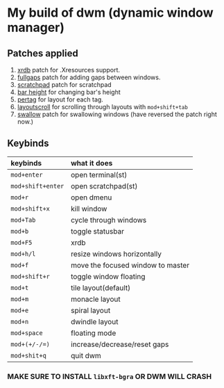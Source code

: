 # My build of dwm (dynamic window manager)

## Patches applied
1. [xrdb](https://dwm.suckless.org/patches/xrdb/) patch for .Xresources support.
2. [fullgaps](https://dwm.suckless.org/patches/fullgaps/) patch for adding gaps between windows.
3. [scratchpad](https://dwm.suckless.org/patches/scratchpad/) patch for scratchpad
4. [bar height](https://dwm.suckless.org/patches/bar_height/) for changing bar's height
5. [pertag](https://dwm.suckless.org/patches/pertag/) for layout for each tag.
6. [layoutscroll](https://dwm.suckless.org/patches/layoutscroll/) for scrolling through layouts with ``mod+shift+tab``
7. [swallow](https://dwm.suckless.org/patches/swallow/) patch for swallowing windows (have reversed the patch right now.)

## Keybinds
|keybinds|what it does|
|:-------|:-----------|
|``mod+enter``|open terminal(st)|
|``mod+shift+enter``|open scratchpad(st)|
|``mod+r``|open dmenu|
|``mod+shift+x``|kill window|
|``mod+Tab``|cycle through windows|
|``mod+b``|toggle statusbar|
|``mod+F5``|xrdb|
|``mod+h/l``|resize windows horizontally|
|``mod+f``|move the focused window to master|
|``mod+shift+r``|toggle window floating|
|``mod+t``|tile layout(default)|
|``mod+m``|monacle layout|
|``mod+e``|spiral layout|
|``mod+n``|dwindle layout|
|``mod+space``|floating mode|
|``mod+(+/-/=)``|increase/decrease/reset gaps|
|``mod+shit+q``|quit dwm|

### MAKE SURE TO INSTALL ``libxft-bgra`` OR DWM WILL CRASH
